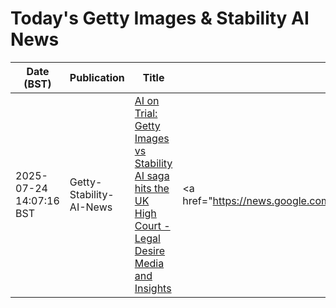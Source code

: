 # Today's Getty Images & Stability AI News

| Date (BST) | Publication | Title | Summary |
|------------|-------------|-------|---------|
| 2025-07-24 14:07:16 BST | Getty-Stability-AI-News | [AI on Trial: Getty Images vs Stability AI saga hits the UK High Court - Legal Desire Media and Insights](https://news.google.com/rss/articles/CBMimAFBVV95cUxPUi0zczVUYWtCU242RTRCN3VoUWRjVVIxWlBheUVUVV91MnQtWi1SOXAzVEFoNUM5dlRmX2pROTBjeVhXVEhScGNZUkFCdU1VQmtfS0pjQnNkSXNVN1ktcDVLZjAtaEU0Ym5tYUhLc3A3MERzU3FpMVZMYmlxZkpZdE16WXM3eWVFRzVIUFdEUTBVQjd1bEZyUA?oc=5) | <a href="https://news.google.com/rss/articles/CBMimAFBVV95cUxPUi0zczVUYWtCU242RTRCN3VoUWRjVVIxWlBheUVUVV91MnQtWi1SOXAzVEFoNUM5dlRmX2pROTBjeVhXVEhScGNZUkFCdU1VQmtfS0pjQnNkSXNVN1ktcDVLZjAtaEU0Ym5tYUhLc3... |
